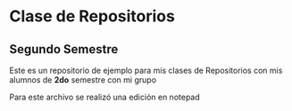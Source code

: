 # Clase de Repositorios

## Segundo Semestre

Este es un repositorio de ejemplo para mis clases de Repositorios con mis alumnos de **2do** semestre con mi grupo

Para este archivo se realizó una edición en notepad
